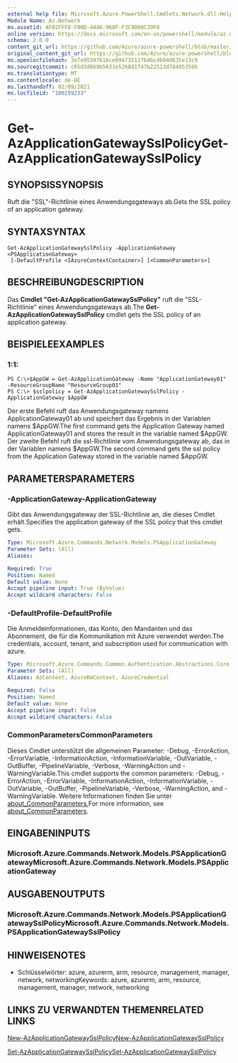 ```yaml
---
external help file: Microsoft.Azure.PowerShell.Cmdlets.Network.dll-Help.xml
Module Name: Az.Network
ms.assetid: AF02FFF8-F00D-4446-968F-F3C9008C39F0
online version: https://docs.microsoft.com/en-us/powershell/module/az.network/get-azapplicationgatewaysslpolicy
schema: 2.0.0
content_git_url: https://github.com/Azure/azure-powershell/blob/master/src/Network/Network/help/Get-AzApplicationGatewaySslPolicy.md
original_content_git_url: https://github.com/Azure/azure-powershell/blob/master/src/Network/Network/help/Get-AzApplicationGatewaySslPolicy.md
ms.openlocfilehash: 3e7e9559761bce69473511fbd6cdb94d635e13c9
ms.sourcegitcommit: c05d3d669b5631e526841f47b22513d78495350b
ms.translationtype: MT
ms.contentlocale: de-DE
ms.lasthandoff: 02/09/2021
ms.locfileid: "100159233"
---
```

# <span data-ttu-id="f3463-101">Get-AzApplicationGatewaySslPolicy</span><span class="sxs-lookup"><span data-stu-id="f3463-101">Get-AzApplicationGatewaySslPolicy</span></span>

## <span data-ttu-id="f3463-102">SYNOPSIS</span><span class="sxs-lookup"><span data-stu-id="f3463-102">SYNOPSIS</span></span>
<span data-ttu-id="f3463-103">Ruft die "SSL"-Richtlinie eines Anwendungsgateways ab.</span><span class="sxs-lookup"><span data-stu-id="f3463-103">Gets the SSL policy of an application gateway.</span></span>

## <span data-ttu-id="f3463-104">SYNTAX</span><span class="sxs-lookup"><span data-stu-id="f3463-104">SYNTAX</span></span>

```
Get-AzApplicationGatewaySslPolicy -ApplicationGateway <PSApplicationGateway>
 [-DefaultProfile <IAzureContextContainer>] [<CommonParameters>]
```

## <span data-ttu-id="f3463-105">BESCHREIBUNG</span><span class="sxs-lookup"><span data-stu-id="f3463-105">DESCRIPTION</span></span>
<span data-ttu-id="f3463-106">Das **Cmdlet "Get-AzApplicationGatewaySslPolicy"** ruft die "SSL-Richtlinie" eines Anwendungsgateways ab.</span><span class="sxs-lookup"><span data-stu-id="f3463-106">The **Get-AzApplicationGatewaySslPolicy** cmdlet gets the SSL policy of an application gateway.</span></span>

## <span data-ttu-id="f3463-107">BEISPIELE</span><span class="sxs-lookup"><span data-stu-id="f3463-107">EXAMPLES</span></span>

### <span data-ttu-id="f3463-108">1:</span><span class="sxs-lookup"><span data-stu-id="f3463-108">1:</span></span>
```
PS C:\>$AppGW = Get-AzApplicationGateway -Name "ApplicationGateway01" -ResourceGroupName "ResourceGroup01"
PS C:\> $sslpolicy = Get-AzApplicationGatewaySslPolicy -ApplicationGateway $AppGW
```

<span data-ttu-id="f3463-109">Der erste Befehl ruft das Anwendungsgateway namens ApplicationGateway01 ab und speichert das Ergebnis in der Variablen namens $AppGW.</span><span class="sxs-lookup"><span data-stu-id="f3463-109">The first command gets the Application Gateway named ApplicationGateway01 and stores the result in the variable named $AppGW.</span></span>
<span data-ttu-id="f3463-110">Der zweite Befehl ruft die ssl-Richtlinie vom Anwendungsgateway ab, das in der Variablen namens $AppGW.</span><span class="sxs-lookup"><span data-stu-id="f3463-110">The second command gets the ssl policy from the Application Gateway stored in the variable named $AppGW.</span></span>

## <span data-ttu-id="f3463-111">PARAMETERS</span><span class="sxs-lookup"><span data-stu-id="f3463-111">PARAMETERS</span></span>

### <span data-ttu-id="f3463-112">-ApplicationGateway</span><span class="sxs-lookup"><span data-stu-id="f3463-112">-ApplicationGateway</span></span>
<span data-ttu-id="f3463-113">Gibt das Anwendungsgateway der SSL-Richtlinie an, die dieses Cmdlet erhält.</span><span class="sxs-lookup"><span data-stu-id="f3463-113">Specifies the application gateway of the SSL policy that this cmdlet gets.</span></span>

```yaml
Type: Microsoft.Azure.Commands.Network.Models.PSApplicationGateway
Parameter Sets: (All)
Aliases:

Required: True
Position: Named
Default value: None
Accept pipeline input: True (ByValue)
Accept wildcard characters: False
```

### <span data-ttu-id="f3463-114">-DefaultProfile</span><span class="sxs-lookup"><span data-stu-id="f3463-114">-DefaultProfile</span></span>
<span data-ttu-id="f3463-115">Die Anmeldeinformationen, das Konto, den Mandanten und das Abonnement, die für die Kommunikation mit Azure verwendet werden.</span><span class="sxs-lookup"><span data-stu-id="f3463-115">The credentials, account, tenant, and subscription used for communication with azure.</span></span>

```yaml
Type: Microsoft.Azure.Commands.Common.Authentication.Abstractions.Core.IAzureContextContainer
Parameter Sets: (All)
Aliases: AzContext, AzureRmContext, AzureCredential

Required: False
Position: Named
Default value: None
Accept pipeline input: False
Accept wildcard characters: False
```

### <span data-ttu-id="f3463-116">CommonParameters</span><span class="sxs-lookup"><span data-stu-id="f3463-116">CommonParameters</span></span>
<span data-ttu-id="f3463-117">Dieses Cmdlet unterstützt die allgemeinen Parameter: -Debug, -ErrorAction, -ErrorVariable, -InformationAction, -InformationVariable, -OutVariable, -OutBuffer, -PipelineVariable, -Verbose, -WarningAction und -WarningVariable.</span><span class="sxs-lookup"><span data-stu-id="f3463-117">This cmdlet supports the common parameters: -Debug, -ErrorAction, -ErrorVariable, -InformationAction, -InformationVariable, -OutVariable, -OutBuffer, -PipelineVariable, -Verbose, -WarningAction, and -WarningVariable.</span></span> <span data-ttu-id="f3463-118">Weitere Informationen finden Sie unter [about_CommonParameters.](http://go.microsoft.com/fwlink/?LinkID=113216)</span><span class="sxs-lookup"><span data-stu-id="f3463-118">For more information, see [about_CommonParameters](http://go.microsoft.com/fwlink/?LinkID=113216).</span></span>

## <span data-ttu-id="f3463-119">EINGABEN</span><span class="sxs-lookup"><span data-stu-id="f3463-119">INPUTS</span></span>

### <span data-ttu-id="f3463-120">Microsoft.Azure.Commands.Network.Models.PSApplicationGateway</span><span class="sxs-lookup"><span data-stu-id="f3463-120">Microsoft.Azure.Commands.Network.Models.PSApplicationGateway</span></span>

## <span data-ttu-id="f3463-121">AUSGABEN</span><span class="sxs-lookup"><span data-stu-id="f3463-121">OUTPUTS</span></span>

### <span data-ttu-id="f3463-122">Microsoft.Azure.Commands.Network.Models.PSApplicationGatewaySslPolicy</span><span class="sxs-lookup"><span data-stu-id="f3463-122">Microsoft.Azure.Commands.Network.Models.PSApplicationGatewaySslPolicy</span></span>

## <span data-ttu-id="f3463-123">HINWEISE</span><span class="sxs-lookup"><span data-stu-id="f3463-123">NOTES</span></span>
* <span data-ttu-id="f3463-124">Schlüsselwörter: azure, azurerm, arm, resource, management, manager, network, networking</span><span class="sxs-lookup"><span data-stu-id="f3463-124">Keywords: azure, azurerm, arm, resource, management, manager, network, networking</span></span>

## <span data-ttu-id="f3463-125">LINKS ZU VERWANDTEN THEMEN</span><span class="sxs-lookup"><span data-stu-id="f3463-125">RELATED LINKS</span></span>

[<span data-ttu-id="f3463-126">New-AzApplicationGatewaySslPolicy</span><span class="sxs-lookup"><span data-stu-id="f3463-126">New-AzApplicationGatewaySslPolicy</span></span>](./New-AzApplicationGatewaySslPolicy.md)

[<span data-ttu-id="f3463-127">Set-AzApplicationGatewaySslPolicy</span><span class="sxs-lookup"><span data-stu-id="f3463-127">Set-AzApplicationGatewaySslPolicy</span></span>](./Set-AzApplicationGatewaySslPolicy.md)


